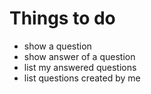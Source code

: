 # Things to do

* show a question
* show answer of a question
* list my answered questions
* list questions created by me
